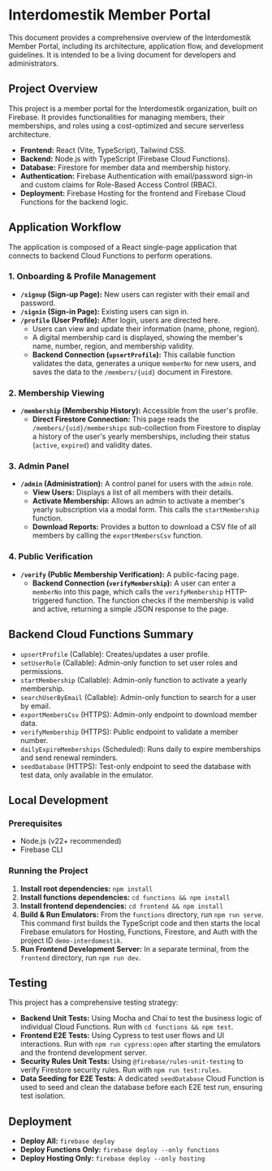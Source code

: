 # Interdomestik Member Portal

This document provides a comprehensive overview of the Interdomestik Member Portal, including its architecture, application flow, and development guidelines. It is intended to be a living document for developers and administrators.

## Project Overview

This project is a member portal for the Interdomestik organization, built on Firebase. It provides functionalities for managing members, their memberships, and roles using a cost-optimized and secure serverless architecture.

*   **Frontend:** React (Vite, TypeScript), Tailwind CSS.
*   **Backend:** Node.js with TypeScript (Firebase Cloud Functions).
*   **Database:** Firestore for member data and membership history.
*   **Authentication:** Firebase Authentication with email/password sign-in and custom claims for Role-Based Access Control (RBAC).
*   **Deployment:** Firebase Hosting for the frontend and Firebase Cloud Functions for the backend logic.

## Application Workflow

The application is composed of a React single-page application that connects to backend Cloud Functions to perform operations.

### 1. Onboarding & Profile Management

*   **`/signup` (Sign-up Page):** New users can register with their email and password.
*   **`/signin` (Sign-in Page):** Existing users can sign in.
*   **`/profile` (User Profile):** After login, users are directed here.
    *   Users can view and update their information (name, phone, region).
    *   A digital membership card is displayed, showing the member's name, number, region, and membership validity.
    *   **Backend Connection (`upsertProfile`):** This callable function validates the data, generates a unique `memberNo` for new users, and saves the data to the `/members/{uid}` document in Firestore.

### 2. Membership Viewing

*   **`/membership` (Membership History):** Accessible from the user's profile.
    *   **Direct Firestore Connection:** This page reads the `/members/{uid}/memberships` sub-collection from Firestore to display a history of the user's yearly memberships, including their status (`active`, `expired`) and validity dates.

### 3. Admin Panel

*   **`/admin` (Administration):** A control panel for users with the `admin` role.
    *   **View Users:** Displays a list of all members with their details.
    *   **Activate Membership:** Allows an admin to activate a member's yearly subscription via a modal form. This calls the `startMembership` function.
    *   **Download Reports:** Provides a button to download a CSV file of all members by calling the `exportMembersCsv` function.

### 4. Public Verification

*   **`/verify` (Public Membership Verification):** A public-facing page.
    *   **Backend Connection (`verifyMembership`):** A user can enter a `memberNo` into this page, which calls the `verifyMembership` HTTP-triggered function. The function checks if the membership is valid and active, returning a simple JSON response to the page.

## Backend Cloud Functions Summary

*   `upsertProfile` (Callable): Creates/updates a user profile.
*   `setUserRole` (Callable): Admin-only function to set user roles and permissions.
*   `startMembership` (Callable): Admin-only function to activate a yearly membership.
*   `searchUserByEmail` (Callable): Admin-only function to search for a user by email.
*   `exportMembersCsv` (HTTPS): Admin-only endpoint to download member data.
*   `verifyMembership` (HTTPS): Public endpoint to validate a member number.
*   `dailyExpireMemberships` (Scheduled): Runs daily to expire memberships and send renewal reminders.
*   `seedDatabase` (HTTPS): Test-only endpoint to seed the database with test data, only available in the emulator.

## Local Development

### Prerequisites

*   Node.js (v22+ recommended)
*   Firebase CLI

### Running the Project

1.  **Install root dependencies:** `npm install`
2.  **Install functions dependencies:** `cd functions && npm install`
3.  **Install frontend dependencies:** `cd frontend && npm install`
4.  **Build & Run Emulators:** From the `functions` directory, run `npm run serve`. This command first builds the TypeScript code and then starts the local Firebase emulators for Hosting, Functions, Firestore, and Auth with the project ID `demo-interdomestik`.
5.  **Run Frontend Development Server:** In a separate terminal, from the `frontend` directory, run `npm run dev`.

## Testing

This project has a comprehensive testing strategy:

*   **Backend Unit Tests:** Using Mocha and Chai to test the business logic of individual Cloud Functions. Run with `cd functions && npm test`.
*   **Frontend E2E Tests:** Using Cypress to test user flows and UI interactions. Run with `npm run cypress:open` after starting the emulators and the frontend development server.
*   **Security Rules Unit Tests:** Using `@firebase/rules-unit-testing` to verify Firestore security rules. Run with `npm run test:rules`.
*   **Data Seeding for E2E Tests:** A dedicated `seedDatabase` Cloud Function is used to seed and clean the database before each E2E test run, ensuring test isolation.

## Deployment

*   **Deploy All:** `firebase deploy`
*   **Deploy Functions Only:** `firebase deploy --only functions`
*   **Deploy Hosting Only:** `firebase deploy --only hosting`
